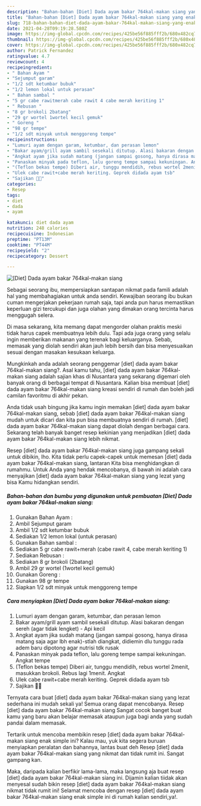```yaml
---
description: "Bahan-bahan [Diet] Dada ayam bakar 764kal-makan siang yang enak dan Mudah Dibuat"
title: "Bahan-bahan [Diet] Dada ayam bakar 764kal-makan siang yang enak dan Mudah Dibuat"
slug: 718-bahan-bahan-diet-dada-ayam-bakar-764kal-makan-siang-yang-enak-dan-mudah-dibuat
date: 2021-04-28T09:19:28.580Z
image: https://img-global.cpcdn.com/recipes/425be56f885fff2b/680x482cq70/diet-dada-ayam-bakar-764kal-makan-siang-foto-resep-utama.jpg
thumbnail: https://img-global.cpcdn.com/recipes/425be56f885fff2b/680x482cq70/diet-dada-ayam-bakar-764kal-makan-siang-foto-resep-utama.jpg
cover: https://img-global.cpcdn.com/recipes/425be56f885fff2b/680x482cq70/diet-dada-ayam-bakar-764kal-makan-siang-foto-resep-utama.jpg
author: Patrick Fernandez
ratingvalue: 4.7
reviewcount: 4
recipeingredient:
- " Bahan Ayam "
- "Sejumput garam"
- "1/2 sdt ketumbar bubuk"
- "1/2 lemon lokal untuk perasan"
- " Bahan sambal "
- "5 gr cabe rawitmerah cabe rawit 4 cabe merah keriting 1"
- " Rebusan "
- "8 gr brokoli 2batang"
- "29 gr wortel 1wortel kecil gemuk"
- " Goreng "
- "98 gr tempe"
- "1/2 sdt minyak untuk menggoreng tempe"
recipeinstructions:
- "Lumuri ayam dengan garam, ketumbar, dan perasan lemon"
- "Bakar ayam/grill ayam sambil sesekali ditutup. Alasi bakaran dengan sereh (agar tidak lengket) - Api kecil"
- "Angkat ayam jika sudah matang (jangan sampai gosong, hanya dirasa matang saja agar lbh enak)-stlah diangkat, didiemin dlu tunggu rada adem baru dipotong agar nutrisi tdk rusak"
- "Panaskan minyak pada teflon, lalu goreng tempe sampai kekuningan. Angkat tempe"
- "(Teflon bekas tempe) Diberi air, tunggu mendidih, rebus wortel 2menit, masukkan brokoli. Rebus lagi 1menit. Angkat"
- "Ulek cabe rawit+cabe merah keriting. Geprek didada ayam tsb"
- "Sajikan 👌🏻"
categories:
- Resep
tags:
- diet
- dada
- ayam

katakunci: diet dada ayam 
nutrition: 248 calories
recipecuisine: Indonesian
preptime: "PT13M"
cooktime: "PT44M"
recipeyield: "2"
recipecategory: Dessert

---
```



![[Diet] Dada ayam bakar 764kal-makan siang](https://img-global.cpcdn.com/recipes/425be56f885fff2b/680x482cq70/diet-dada-ayam-bakar-764kal-makan-siang-foto-resep-utama.jpg)

Sebagai seorang ibu, mempersiapkan santapan nikmat pada famili adalah hal yang membahagiakan untuk anda sendiri. Kewajiban seorang ibu bukan cuman mengerjakan pekerjaan rumah saja, tapi anda pun harus memastikan keperluan gizi tercukupi dan juga olahan yang dimakan orang tercinta harus menggugah selera.

Di masa  sekarang, kita memang dapat mengorder olahan praktis meski tidak harus capek membuatnya lebih dulu. Tapi ada juga orang yang selalu ingin memberikan makanan yang terenak bagi keluarganya. Sebab, memasak yang diolah sendiri akan jauh lebih bersih dan bisa menyesuaikan sesuai dengan masakan kesukaan keluarga. 



Mungkinkah anda adalah seorang penggemar [diet] dada ayam bakar 764kal-makan siang?. Asal kamu tahu, [diet] dada ayam bakar 764kal-makan siang adalah sajian khas di Nusantara yang sekarang digemari oleh banyak orang di berbagai tempat di Nusantara. Kalian bisa membuat [diet] dada ayam bakar 764kal-makan siang kreasi sendiri di rumah dan boleh jadi camilan favoritmu di akhir pekan.

Anda tidak usah bingung jika kamu ingin memakan [diet] dada ayam bakar 764kal-makan siang, sebab [diet] dada ayam bakar 764kal-makan siang mudah untuk dicari dan kita pun bisa membuatnya sendiri di rumah. [diet] dada ayam bakar 764kal-makan siang dapat diolah dengan berbagai cara. Sekarang telah banyak banget resep kekinian yang menjadikan [diet] dada ayam bakar 764kal-makan siang lebih nikmat.

Resep [diet] dada ayam bakar 764kal-makan siang juga gampang sekali untuk dibikin, lho. Kita tidak perlu capek-capek untuk memesan [diet] dada ayam bakar 764kal-makan siang, lantaran Kita bisa menghidangkan di rumahmu. Untuk Anda yang hendak mencobanya, di bawah ini adalah cara menyajikan [diet] dada ayam bakar 764kal-makan siang yang lezat yang bisa Kamu hidangkan sendiri.

<!--inarticleads1-->

##### Bahan-bahan dan bumbu yang digunakan untuk pembuatan [Diet] Dada ayam bakar 764kal-makan siang:

1. Gunakan  Bahan Ayam :
1. Ambil Sejumput garam
1. Ambil 1/2 sdt ketumbar bubuk
1. Sediakan 1/2 lemon lokal (untuk perasan)
1. Gunakan  Bahan sambal :
1. Sediakan 5 gr cabe rawit+merah (cabe rawit 4, cabe merah keriting 1)
1. Sediakan  Rebusan :
1. Sediakan 8 gr brokoli (2batang)
1. Ambil 29 gr wortel (1wortel kecil gemuk)
1. Gunakan  Goreng :
1. Gunakan 98 gr tempe
1. Siapkan 1/2 sdt minyak untuk menggoreng tempe




<!--inarticleads2-->

##### Cara menyiapkan [Diet] Dada ayam bakar 764kal-makan siang:

1. Lumuri ayam dengan garam, ketumbar, dan perasan lemon
1. Bakar ayam/grill ayam sambil sesekali ditutup. Alasi bakaran dengan sereh (agar tidak lengket) - Api kecil
1. Angkat ayam jika sudah matang (jangan sampai gosong, hanya dirasa matang saja agar lbh enak)-stlah diangkat, didiemin dlu tunggu rada adem baru dipotong agar nutrisi tdk rusak
1. Panaskan minyak pada teflon, lalu goreng tempe sampai kekuningan. Angkat tempe
1. (Teflon bekas tempe) Diberi air, tunggu mendidih, rebus wortel 2menit, masukkan brokoli. Rebus lagi 1menit. Angkat
1. Ulek cabe rawit+cabe merah keriting. Geprek didada ayam tsb
1. Sajikan 👌🏻




Ternyata cara buat [diet] dada ayam bakar 764kal-makan siang yang lezat sederhana ini mudah sekali ya! Semua orang dapat mencobanya. Resep [diet] dada ayam bakar 764kal-makan siang Sangat cocok banget buat kamu yang baru akan belajar memasak ataupun juga bagi anda yang sudah pandai dalam memasak.

Tertarik untuk mencoba membikin resep [diet] dada ayam bakar 764kal-makan siang enak simple ini? Kalau mau, yuk kita segera buruan menyiapkan peralatan dan bahannya, lantas buat deh Resep [diet] dada ayam bakar 764kal-makan siang yang nikmat dan tidak rumit ini. Sangat gampang kan. 

Maka, daripada kalian berfikir lama-lama, maka langsung aja buat resep [diet] dada ayam bakar 764kal-makan siang ini. Dijamin kalian tiidak akan menyesal sudah bikin resep [diet] dada ayam bakar 764kal-makan siang nikmat tidak rumit ini! Selamat mencoba dengan resep [diet] dada ayam bakar 764kal-makan siang enak simple ini di rumah kalian sendiri,ya!.

